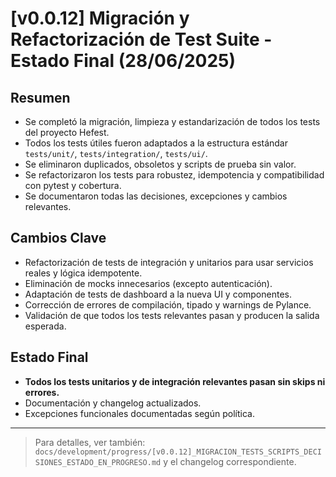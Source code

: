 # [v0.0.12] Migración y Refactorización de Test Suite - Estado Final (28/06/2025)

## Resumen
- Se completó la migración, limpieza y estandarización de todos los tests del proyecto Hefest.
- Todos los tests útiles fueron adaptados a la estructura estándar `tests/unit/`, `tests/integration/`, `tests/ui/`.
- Se eliminaron duplicados, obsoletos y scripts de prueba sin valor.
- Se refactorizaron los tests para robustez, idempotencia y compatibilidad con pytest y cobertura.
- Se documentaron todas las decisiones, excepciones y cambios relevantes.

## Cambios Clave
- Refactorización de tests de integración y unitarios para usar servicios reales y lógica idempotente.
- Eliminación de mocks innecesarios (excepto autenticación).
- Adaptación de tests de dashboard a la nueva UI y componentes.
- Corrección de errores de compilación, tipado y warnings de Pylance.
- Validación de que todos los tests relevantes pasan y producen la salida esperada.

## Estado Final
- **Todos los tests unitarios y de integración relevantes pasan sin skips ni errores.**
- Documentación y changelog actualizados.
- Excepciones funcionales documentadas según política.

---

> Para detalles, ver también: `docs/development/progress/[v0.0.12]_MIGRACION_TESTS_SCRIPTS_DECISIONES_ESTADO_EN_PROGRESO.md` y el changelog correspondiente.
